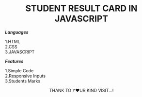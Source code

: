 <h1 align=center> STUDENT RESULT CARD IN JAVASCRIPT </h1>

***Languages***

1.HTML <br/>
2.CSS <br/>
3.JAVASCRIPT <br/>



***Features***

1.Simple Code <br/>
2.Responsive Inputs <br/>
3.Students Marks <br/>


<p align=center> THANK TO Y❤️UR KIND VISIT...!</p>
